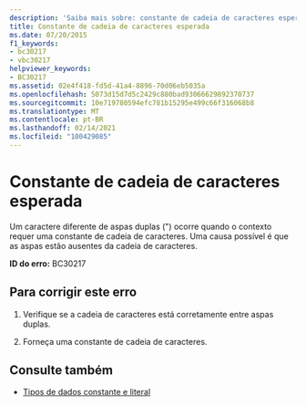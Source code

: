 ```yaml
---
description: 'Saiba mais sobre: constante de cadeia de caracteres esperada'
title: Constante de cadeia de caracteres esperada
ms.date: 07/20/2015
f1_keywords:
- bc30217
- vbc30217
helpviewer_keywords:
- BC30217
ms.assetid: 02e4f418-fd5d-41a4-8896-70d06eb5035a
ms.openlocfilehash: 5073d15d7d5c2429c880bad93066629892370737
ms.sourcegitcommit: 10e719780594efc781b15295e499c66f316068b8
ms.translationtype: MT
ms.contentlocale: pt-BR
ms.lasthandoff: 02/14/2021
ms.locfileid: "100429085"
---
```

# <a name="string-constant-expected"></a>Constante de cadeia de caracteres esperada

Um caractere diferente de aspas duplas (") ocorre quando o contexto requer uma constante de cadeia de caracteres. Uma causa possível é que as aspas estão ausentes da cadeia de caracteres.  
  
 **ID do erro:** BC30217  
  
## <a name="to-correct-this-error"></a>Para corrigir este erro  
  
1. Verifique se a cadeia de caracteres está corretamente entre aspas duplas.  
  
2. Forneça uma constante de cadeia de caracteres.  
  
## <a name="see-also"></a>Consulte também

- [Tipos de dados constante e literal](../programming-guide/language-features/constants-enums/constant-and-literal-data-types.md)
